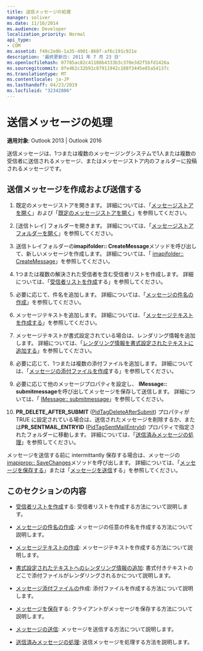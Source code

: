 ```yaml
---
title: 送信メッセージの処理
manager: soliver
ms.date: 11/16/2014
ms.audience: Developer
localization_priority: Normal
api_type:
- COM
ms.assetid: f40c2e0b-1a35-4901-868f-af6c191c921e
description: '最終更新日: 2011 年 7 月 23 日'
ms.openlocfilehash: 07785ac82c41108b4333b3c370e3d2f5bfd1426a
ms.sourcegitcommit: 8fe462c32b91c87911942c188f3445e85a54137c
ms.translationtype: MT
ms.contentlocale: ja-JP
ms.lasthandoff: 04/23/2019
ms.locfileid: "32342806"
---
```

# <a name="handling-an-outgoing-message"></a>送信メッセージの処理

**適用対象**: Outlook 2013 | Outlook 2016 
  
送信メッセージは、1つまたは複数のメッセージングシステムで1人または複数の受信者に送信されるメッセージ、またはメッセージストア内のフォルダーに投稿されるメッセージです。
  
## <a name="create-and-send-an-outgoing-message"></a>送信メッセージを作成および送信する
  
1. 既定のメッセージストアを開きます。 詳細については、「[メッセージストアを開く](opening-a-message-store.md)」および「[既定のメッセージストアを開く](opening-the-default-message-store.md)」を参照してください。
    
2. [送信トレイ] フォルダーを開きます。 詳細については、「[メッセージストアフォルダーを開く](opening-a-message-store-folder.md)」を参照してください。
    
3. 送信トレイフォルダーの**imapifolder:: CreateMessage**メソッドを呼び出して、新しいメッセージを作成します。 詳細については、「 [imapifolder:: CreateMessage](imapifolder-createmessage.md)」を参照してください。
    
4. 1つまたは複数の解決された受信者を含む受信者リストを作成します。 詳細については、「[受信者リストを作成](creating-a-recipient-list.md)する」を参照してください。
    
5. 必要に応じて、件名を追加します。 詳細については、「[メッセージの件名の作成](creating-a-message-subject.md)」を参照してください。
    
6. メッセージテキストを追加します。 詳細については、「[メッセージテキストを作成する](creating-message-text.md)」を参照してください。
    
7. メッセージテキストが書式設定されている場合は、レンダリング情報を追加します。 詳細については、「[レンダリング情報を書式設定されたテキストに追加する](adding-rendering-information-to-formatted-text.md)」を参照してください。
    
8. 必要に応じて、1つまたは複数の添付ファイルを追加します。 詳細については、「[メッセージの添付ファイルを作成](creating-a-message-attachment.md)する」を参照してください。
    
9. 必要に応じて他のメッセージプロパティを設定し、 **IMessage:: submitmessage**を呼び出してメッセージを保存して送信します。 詳細については、「 [IMessage:: submitmessage](imessage-submitmessage.md)」を参照してください。
    
10. **PR\_DELETE_AFTER_SUBMIT** ([PidTagDeleteAfterSubmit](pidtagdeleteaftersubmit-canonical-property.md)) プロパティが TRUE に設定されている場合は、送信されたメッセージを削除するか、または**PR_SENTMAIL_ENTRYID** ([PidTagSentMailEntryId](pidtagsentmailentryid-canonical-property.md)) プロパティで指定されたフォルダーに移動します。 詳細については、「[送信済みメッセージの処理](processing-a-sent-message.md)」を参照してください。
    
メッセージを送信する前に intermittantly 保存する場合は、メッセージの[imapiprop:: SaveChanges](imapiprop-savechanges.md)メソッドを呼び出します。 詳細については、「[メッセージを保存する](saving-a-message.md)」または「[メッセージを送信](sending-a-message.md)する」を参照してください。 
  
## <a name="in-this-section"></a>このセクションの内容

- [受信者リストを作成](creating-a-recipient-list.md)する: 受信者リストを作成する方法について説明します。
    
- [メッセージの件名の作成](creating-a-message-subject.md): メッセージの任意の件名を作成する方法について説明します。
    
- [メッセージテキストの作成](creating-message-text.md): メッセージテキストを作成する方法について説明します。
    
- [書式設定されたテキストへのレンダリング情報の追加](adding-rendering-information-to-formatted-text.md): 書式付きテキストのどこで添付ファイルがレンダリングされるかについて説明します。
    
- [メッセージ添付ファイルの](creating-a-message-attachment.md)作成: 添付ファイルを作成する方法について説明します。
    
- [メッセージを保存](saving-a-message.md)する: クライアントがメッセージを保存する方法について説明します。
    
- [メッセージの送信](sending-a-message.md): メッセージを送信する方法について説明します。
    
- [送信済みメッセージの処理](processing-a-sent-message.md): 送信メッセージを処理する方法を説明します。
    


